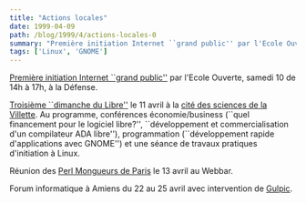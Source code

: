```yaml
---
title: "Actions locales"
date: 1999-04-09
path: /blog/1999/4/actions-locales-0
summary: "Première initiation Internet ``grand public'' par l'Ecole Ouverte, samedi 10 de 14h à 17h, à la Défense."
tags: ['Linux', 'GNOME']
---
```


<P>
<A HREF="http://www.ecole.eu.org/formation/initiation990410.txt">Première
initiation Internet ``grand public''</A> par l'Ecole Ouverte,
samedi 10 de 14h à 17h, à la Défense.
</P>

<P><A HREF="http://aful.org/evenements/ddl/">Troisième ``dimanche du
Libre''</A> le 11 avril à la <A HREF="http://www.cite-sciences.fr/">cité
des sciences de la Villette</A>. Au programme, conférences
économie/business (``quel financement pour le logiciel libre?'',
``développement et commercialisation d'un compilateur ADA libre''),
programmation (``développement rapide d'applications avec GNOME'')  et une
séance de travaux pratiques d'initiation à Linux.</P>

<P>Réunion des <A HREF="http://paris.pm.org/">Perl Mongueurs de Paris</A>
le 13 avril au Webbar.</P>

<P>Forum informatique à Amiens du 22 au 25 avril avec intervention de <A HREF="http://www.laria.u-picardie.fr/gulpic/">Gulpic</A>.</P>


